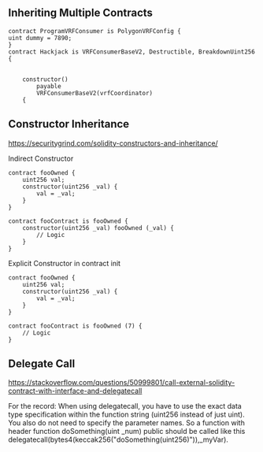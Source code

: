 ## Inheriting Multiple Contracts

```
contract ProgramVRFConsumer is PolygonVRFConfig {
uint dummy = 7890;
}
contract Hackjack is VRFConsumerBaseV2, Destructible, BreakdownUint256 {


    constructor()
        payable
        VRFConsumerBaseV2(vrfCoordinator)
    {
```

## Constructor Inheritance

https://securitygrind.com/solidity-constructors-and-inheritance/

Indirect Constructor

```
contract fooOwned {
    uint256 val;
    constructor(uint256 _val) {
        val = _val;
    }
}

contract fooContract is fooOwned {
    constructor(uint256 _val) fooOwned (_val) {
        // Logic
    }
}
```

Explicit Constructor in contract init

```
contract fooOwned {
    uint256 val;
    constructor(uint256 _val) {
        val = _val;
    }
}

contract fooContract is fooOwned (7) {
    // Logic
}
```


## Delegate Call

https://stackoverflow.com/questions/50999801/call-external-solidity-contract-with-interface-and-delegatecall

For the record: When using delegatecall, you have to use the exact data type specification within the function string (uint256 instead of just uint). You also do not need to specify the parameter names. So a function with header function doSomething(uint \_num) public should be called like this delegatecall(bytes4(keccak256("doSomething(uint256)")),\_myVar).
